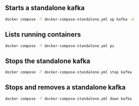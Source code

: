 ## Starts a standalone kafka 
```bash
docker compose -f docker-compose-standalone.yml up kafka -d
```

## Lists running containers
```bash
docker compose -f docker-compose-standalone.yml ps
```

## Stops the standalone kafka 
```bash
docker compose -f docker-compose-standalone.yml stop kafka 
```

## Stops and removes a standalone kafka 
```bash
docker compose -f docker-compose-standalone.yml down kafka 
```